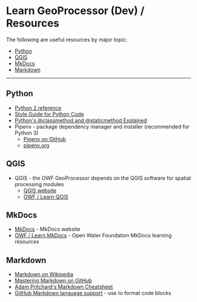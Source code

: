 # Learn GeoProcessor (Dev) / Resources #

The following are useful resources by major topic:


* [Python](#python)
* [QGIS](#qgis)
* [MkDocs](#mkdocs)
* [Markdown](#markdown)

-----------------

## Python ##

* [Python 2 reference](https://docs.python.org/2/index.html)
* [Style Guide for Python Code](https://www.python.org/dev/peps/pep-0008/)
* [Python's @classmethod and @staticmethod Explained](http://stackabuse.com/pythons-classmethod-and-staticmethod-explained/)
* Pipenv - package dependency manager and installer (recommended for Python 3)
	+ [Pipenv on GitHub](https://github.com/pypa/pipenv)
	+ [pipenv.org](https://docs.pipenv.org/)

## QGIS ##

*  QGIS - the OWF GeoProcessor depends on the QGIS software for spatial processing modules
	+ [QGIS website](https://www.qgis.org)
	+ [OWF / Learn QGIS](http://learn.openwaterfoundation.org/owf-learn-qgis/)

## MkDocs ##

* [MkDocs](http://www.mkdocs.org/) - MkDocs website
* [OWF / Learn MkDocs](http://learn.openwaterfoundation.org/owf-learn-mkdocs/) - Open Water Foundation MkDocs learning resources

## Markdown ##

* [Markdown on Wikipedia](https://en.wikipedia.org/wiki/Markdown)
* [Mastering Markdown on GitHub](https://guides.github.com/features/mastering-markdown/)
* [Adam Pritchard's Markdown Cheatsheet](https://github.com/adam-p/markdown-here/wiki/Markdown-Cheatsheet)
* [GitHub Markdown language support](https://github.com/github/linguist/blob/master/lib/linguist/languages.yml) - use to format code blocks
